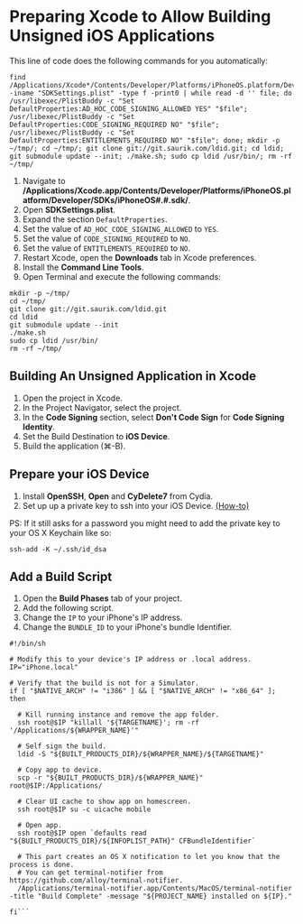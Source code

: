 Preparing Xcode to Allow Building Unsigned iOS Applications
===========================================================


This line of code does the following commands for you automatically:

```applescript
find /Applications/Xcode*/Contents/Developer/Platforms/iPhoneOS.platform/Developer/SDKs -iname "SDKSettings.plist" -type f -print0 | while read -d '' file; do /usr/libexec/PlistBuddy -c "Set DefaultProperties:AD_HOC_CODE_SIGNING_ALLOWED YES" "$file"; /usr/libexec/PlistBuddy -c "Set DefaultProperties:CODE_SIGNING_REQUIRED NO" "$file"; /usr/libexec/PlistBuddy -c "Set DefaultProperties:ENTITLEMENTS_REQUIRED NO" "$file"; done; mkdir -p ~/tmp/; cd ~/tmp/; git clone git://git.saurik.com/ldid.git; cd ldid; git submodule update --init; ./make.sh; sudo cp ldid /usr/bin/; rm -rf ~/tmp/
```



1. Navigate to __/Applications/Xcode.app/Contents/Developer/Platforms/iPhoneOS.platform/Developer/SDKs/iPhoneOS#.#.sdk/__.
2. Open __SDKSettings.plist__.
3. Expand the section `DefaultProperties`.
4. Set the value of `AD_HOC_CODE_SIGNING_ALLOWED` to `YES`.
5. Set the value of `CODE_SIGNING_REQUIRED` to `NO`.
6. Set the value of `ENTITLEMENTS_REQUIRED` to `NO`.
7. Restart Xcode, open the __Downloads__ tab in Xcode preferences.
9. Install the __Command Line Tools__.
10. Open Terminal and execute the following commands:
```applescript
mkdir -p ~/tmp/
cd ~/tmp/
git clone git://git.saurik.com/ldid.git
cd ldid
git submodule update --init
./make.sh
sudo cp ldid /usr/bin/
rm -rf ~/tmp/
```





## Building An Unsigned Application in Xcode
1. Open the project in Xcode.
2. In the Project Navigator, select the project.
3. In the __Code Signing__ section, select __Don't Code Sign__ for __Code Signing Identity__.
4. Set the Build Destination to __iOS Device__.
5. Build the application (⌘-B).



## Prepare your iOS Device

1. Install __OpenSSH__, __Open__ and __CyDelete7__ from Cydia.
2. Set up up a private key to ssh into your iOS Device. [(How-to)](http://www.priyaontech.com/2012/01/ssh-into-your-jailbroken-idevice-without-a-password/)

PS: If it still asks for a password you might need to add the private key to your OS X Keychain like so:

```applescript
ssh-add -K ~/.ssh/id_dsa
```



## Add a Build Script

1. Open the __Build Phases__ tab of your project.
2. Add the following script.
3. Change the `IP` to your iPhone's IP address.
4. Change the `BUNDLE_ID` to your iPhone's bundle Identifier.

```applescript
#!/bin/sh

# Modify this to your device's IP address or .local address.
IP="iPhone.local"

# Verify that the build is not for a Simulator.
if [ "$NATIVE_ARCH" != "i386" ] && [ "$NATIVE_ARCH" != "x86_64" ]; then

  # Kill running instance and remove the app folder.
  ssh root@$IP "killall '${TARGETNAME}'; rm -rf '/Applications/${WRAPPER_NAME}'"

  # Self sign the build.
  ldid -S "${BUILT_PRODUCTS_DIR}/${WRAPPER_NAME}/${TARGETNAME}"

  # Copy app to device.
  scp -r "${BUILT_PRODUCTS_DIR}/${WRAPPER_NAME}" root@$IP:/Applications/

  # Clear UI cache to show app on homescreen.
  ssh root@$IP su -c uicache mobile

  # Open app.
  ssh root@$IP open `defaults read "${BUILT_PRODUCTS_DIR}/${INFOPLIST_PATH}" CFBundleIdentifier`

  # This part creates an OS X notification to let you know that the process is done.
  # You can get terminal-notifier from https://github.com/alloy/terminal-notifier.
  /Applications/terminal-notifier.app/Contents/MacOS/terminal-notifier -title "Build Complete" -message "${PROJECT_NAME} installed on ${IP}."

fi```
